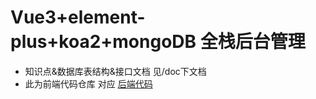 # Vue3+element-plus+koa2+mongoDB 全栈后台管理

- 知识点&数据库表结构&接口文档 见/doc下文档
- 此为前端代码仓库 对应 [后端代码](https://github.com/xiaolinzi7118/Vue3-manage-server)

